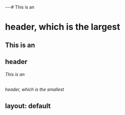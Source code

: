 ---# This is an <h1> header, which is the largest
## This is an <h2> header
###### This is an <h6> header, which is the smallest
layout: default
---

